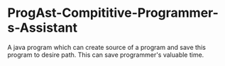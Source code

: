 # ProgAst-Compititive-Programmer-s-Assistant
A java program which can create source of a program and save this program to desire path. This can save programmer's valuable time.
